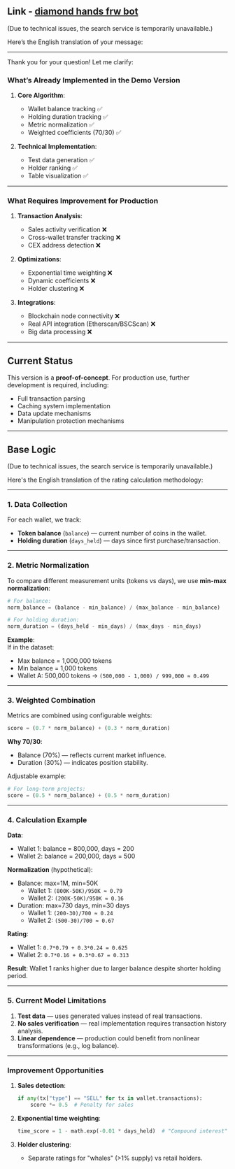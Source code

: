 ## Link - [diamond hands frw bot](https://t.me/diamondhandsfrw_bot)

(Due to technical issues, the search service is temporarily unavailable.)

Here’s the English translation of your message:

---

Thank you for your question! Let me clarify:

### **What’s Already Implemented in the Demo Version**  
1. **Core Algorithm**:  
   - Wallet balance tracking ✅  
   - Holding duration tracking ✅  
   - Metric normalization ✅  
   - Weighted coefficients (70/30) ✅  

2. **Technical Implementation**:  
   - Test data generation ✅  
   - Holder ranking ✅  
   - Table visualization ✅  

---

### **What Requires Improvement for Production**  
1. **Transaction Analysis**:  
   - Sales activity verification ❌  
   - Cross-wallet transfer tracking ❌  
   - CEX address detection ❌  

2. **Optimizations**:  
   - Exponential time weighting ❌  
   - Dynamic coefficients ❌  
   - Holder clustering ❌  

3. **Integrations**:  
   - Blockchain node connectivity ❌  
   - Real API integration (Etherscan/BSCScan) ❌  
   - Big data processing ❌  

---

## **Current Status**  
This version is a **proof-of-concept**. For production use, further development is required, including:  
- Full transaction parsing  
- Caching system implementation  
- Data update mechanisms  
- Manipulation protection mechanisms  

---


## Base Logic
(Due to technical issues, the search service is temporarily unavailable.)

Here's the English translation of the rating calculation methodology:

---

### **1. Data Collection**  
For each wallet, we track:  
- **Token balance** (`balance`) — current number of coins in the wallet.  
- **Holding duration** (`days_held`) — days since first purchase/transaction.  

---

### **2. Metric Normalization**  
To compare different measurement units (tokens vs days), we use **min-max normalization**:  

```python  
# For balance:  
norm_balance = (balance - min_balance) / (max_balance - min_balance)  

# For holding duration:  
norm_duration = (days_held - min_days) / (max_days - min_days)  
```  

**Example**:  
If in the dataset:  
- Max balance = 1,000,000 tokens  
- Min balance = 1,000 tokens  
- Wallet A: 500,000 tokens → `(500,000 - 1,000) / 999,000 ≈ 0.499`  

---

### **3. Weighted Combination**  
Metrics are combined using configurable weights:  
```python  
score = (0.7 * norm_balance) + (0.3 * norm_duration)  
```  

**Why 70/30**:  
- Balance (70%) — reflects current market influence.  
- Duration (30%) — indicates position stability.  

Adjustable example:  
```python  
# For long-term projects:  
score = (0.5 * norm_balance) + (0.5 * norm_duration)  
```  

---

### **4. Calculation Example**  
**Data**:  
- Wallet 1: balance = 800,000, days = 200  
- Wallet 2: balance = 200,000, days = 500  

**Normalization** (hypothetical):  
- Balance: max=1M, min=50K  
  - Wallet 1: `(800K-50K)/950K ≈ 0.79`  
  - Wallet 2: `(200K-50K)/950K ≈ 0.16`  
- Duration: max=730 days, min=30 days  
  - Wallet 1: `(200-30)/700 ≈ 0.24`  
  - Wallet 2: `(500-30)/700 ≈ 0.67`  

**Rating**:  
- Wallet 1: `0.7*0.79 + 0.3*0.24 = 0.625`  
- Wallet 2: `0.7*0.16 + 0.3*0.67 = 0.313`  

**Result**: Wallet 1 ranks higher due to larger balance despite shorter holding period.  

---

### **5. Current Model Limitations**  
1. **Test data** — uses generated values instead of real transactions.  
2. **No sales verification** — real implementation requires transaction history analysis.  
3. **Linear dependence** — production could benefit from nonlinear transformations (e.g., log balance).  

---

### **Improvement Opportunities**  
1. **Sales detection**:  
   ```python  
   if any(tx["type"] == "SELL" for tx in wallet.transactions):  
       score *= 0.5  # Penalty for sales  
   ```  

2. **Exponential time weighting**:  
   ```python  
   time_score = 1 - math.exp(-0.01 * days_held)  # "Compound interest" of time  
   ```  

3. **Holder clustering**:  
   - Separate ratings for "whales" (>1% supply) vs retail holders.  
